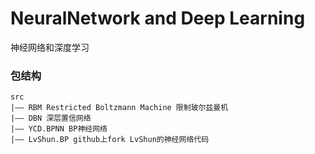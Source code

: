 # NeuralNetwork and Deep Learning
神经网络和深度学习

### 包结构
    src
    |—— RBM Restricted Boltzmann Machine 限制玻尔兹曼机
    |—— DBN 深层置信网络
    |—— YCD.BPNN BP神经网络
    |—— LvShun.BP github上fork LvShun的神经网络代码
